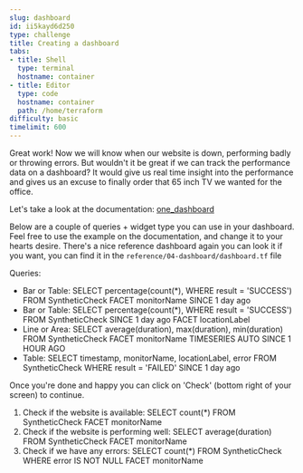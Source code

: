 ```yaml
---
slug: dashboard
id: ii5kayd6d250
type: challenge
title: Creating a dashboard
tabs:
- title: Shell
  type: terminal
  hostname: container
- title: Editor
  type: code
  hostname: container
  path: /home/terraform
difficulty: basic
timelimit: 600
---
```


Great work! Now we will know when our website is down, performing badly or throwing errors. But wouldn't it be great if we can track the performance data on a dashboard? It would give us real time insight into the performance and gives us an excuse to finally order that 65 inch TV we wanted for the office.

Let's take a look at the documentation: [one_dashboard](https://registry.terraform.io/providers/newrelic/newrelic/latest/docs/resources/one_dashboard)

Below are a couple of queries + widget type you can use in your dashboard. Feel free to use the example on the documentation, and change it to your hearts desire. There's a nice reference dashboard again you can look it if you want, you can find it in the `reference/04-dashboard/dashboard.tf` file

Queries:
- Bar or Table: SELECT percentage(count(*), WHERE result = 'SUCCESS') FROM SyntheticCheck FACET monitorName SINCE 1 day ago
- Bar or Table: SELECT percentage(count(*), WHERE result = 'SUCCESS') FROM SyntheticCheck SINCE 1 day ago FACET locationLabel
- Line or Area: SELECT average(duration), max(duration), min(duration) FROM SyntheticCheck FACET monitorName TIMESERIES AUTO SINCE 1 HOUR AGO
- Table: SELECT timestamp, monitorName, locationLabel, error FROM SyntheticCheck WHERE result = 'FAILED' SINCE 1 day ago

Once you're done and happy you can click on 'Check' (bottom right of your screen) to continue.


1) Check if the website is available: SELECT count(*) FROM SyntheticCheck FACET monitorName
2) Check if the website is performing well: SELECT average(duration) FROM SyntheticCheck FACET monitorName
3) Check if we have any errors: SELECT count(*) FROM SyntheticCheck WHERE error IS NOT NULL FACET monitorName

